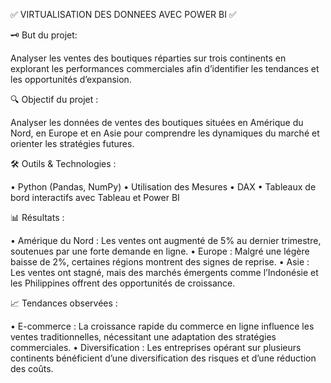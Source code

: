 ✅ VIRTUALISATION DES DONNEES AVEC POWER BI ✅ 

🗝️ But du projet:

Analyser les ventes des boutiques réparties sur trois continents en explorant les performances commerciales
afin d’identifier les tendances et les opportunités d’expansion.

🔍 Objectif du projet :

Analyser les données de ventes des boutiques situées en Amérique du Nord, en Europe et en Asie 
pour comprendre les dynamiques du marché et orienter les stratégies futures.

🛠 Outils & Technologies :

 • Python (Pandas, NumPy)
 • Utilisation des Mesures
 • DAX 
 • Tableaux de bord interactifs avec Tableau et Power BI

📊 Résultats :

 • Amérique du Nord : Les ventes ont augmenté de 5% au dernier trimestre, soutenues par une forte demande en ligne.
 • Europe : Malgré une légère baisse de 2%, certaines régions montrent des signes de reprise. 
 • Asie : Les ventes ont stagné, mais des marchés émergents comme l’Indonésie et les Philippines offrent des opportunités de croissance. 

📈 Tendances observées :

 • E-commerce : La croissance rapide du commerce en ligne influence les ventes traditionnelles, nécessitant une adaptation des stratégies commerciales. 
 • Diversification : Les entreprises opérant sur plusieurs continents bénéficient d’une diversification des risques et d’une réduction des coûts. 
